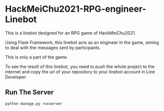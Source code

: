 # HackMeiChu2021-RPG-engineer-Linebot
This is a linebot designed for an RPG game of HackMeiChu2021.  

Using Flask Framework, this linebot acts as an engineer in the game, aiming to deal with the messages sent by participants.  

This is only a part of the game.  

To see the result of this linebot, you need to push the whole project to the internet and copy the url of your repository to your linebot account in Line Developer.  

## Run The Server
```
python manage.py runserver
```
